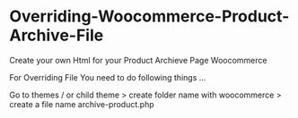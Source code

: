 # Overriding-Woocommerce-Product-Archive-File
Create your own Html for your Product Archieve Page Woocommerce 

For Overriding File You need to do following things ...

Go to themes / or child theme > create folder name with woocommerce > create a file name archive-product.php
